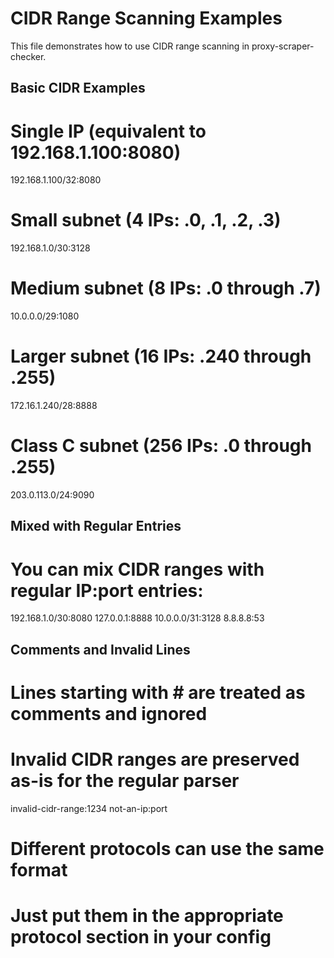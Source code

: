 # CIDR Range Scanning Examples

This file demonstrates how to use CIDR range scanning in proxy-scraper-checker.

## Basic CIDR Examples

# Single IP (equivalent to 192.168.1.100:8080)
192.168.1.100/32:8080

# Small subnet (4 IPs: .0, .1, .2, .3)  
192.168.1.0/30:3128

# Medium subnet (8 IPs: .0 through .7)
10.0.0.0/29:1080

# Larger subnet (16 IPs: .240 through .255)
172.16.1.240/28:8888

# Class C subnet (256 IPs: .0 through .255)
203.0.113.0/24:9090

## Mixed with Regular Entries

# You can mix CIDR ranges with regular IP:port entries:
192.168.1.0/30:8080
127.0.0.1:8888
10.0.0.0/31:3128
8.8.8.8:53

## Comments and Invalid Lines

# Lines starting with # are treated as comments and ignored
# Invalid CIDR ranges are preserved as-is for the regular parser
invalid-cidr-range:1234
not-an-ip:port

# Different protocols can use the same format
# Just put them in the appropriate protocol section in your config